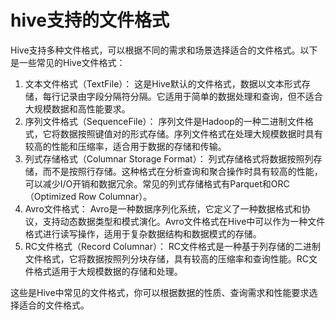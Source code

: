 # hive支持的文件格式

Hive支持多种文件格式，可以根据不同的需求和场景选择适合的文件格式。以下是一些常见的Hive文件格式：

1. 文本文件格式（TextFile）： 这是Hive默认的文件格式，数据以文本形式存储，每行记录由字段分隔符分隔。它适用于简单的数据处理和查询，但不适合大规模数据和高性能要求。
2. 序列文件格式（SequenceFile）： 序列文件是Hadoop的一种二进制文件格式，它将数据按照键值对的形式存储。序列文件格式在处理大规模数据时具有较高的性能和压缩率，适合用于数据的存储和传输。
3. 列式存储格式（Columnar Storage Format）： 列式存储格式将数据按照列存储，而不是按照行存储。这种格式在分析查询和聚合操作时具有较高的性能，可以减少I/O开销和数据冗余。常见的列式存储格式有Parquet和ORC（Optimized Row Columnar）。
4. Avro文件格式： Avro是一种数据序列化系统，它定义了一种数据格式和协议，支持动态数据类型和模式演化。Avro文件格式在Hive中可以作为一种文件格式进行读写操作，适用于复杂数据结构和数据模式的存储。
5. RC文件格式（Record Columnar）： RC文件格式是一种基于列存储的二进制文件格式，它将数据按照列分块存储，具有较高的压缩率和查询性能。RC文件格式适用于大规模数据的存储和处理。

这些是Hive中常见的文件格式，你可以根据数据的性质、查询需求和性能要求选择适合的文件格式。
